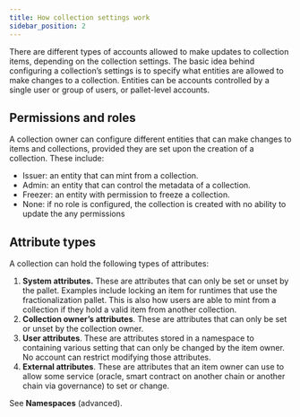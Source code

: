 ```yaml
---
title: How collection settings work
sidebar_position: 2
---
```


There are different types of accounts allowed to make updates to collection items, depending on the collection settings. The basic idea behind configuring a collection’s settings is to specify what entities are allowed to make changes to a collection. Entities can be accounts controlled by a single user or group of users, or pallet-level accounts.

## Permissions and roles

A collection owner can configure different entities that can make changes to items and collections, provided they are set upon the creation of a collection. These include:

- Issuer: an entity that can mint from a collection.
- Admin: an entity that can control the metadata of a collection.
- Freezer: an entity with permission to freeze a collection.
- None: if no role is configured, the collection is created with no ability to update the any permissions

## Attribute types

A collection can hold the following types of attributes:

1. **System attributes.** These are attributes that can only be set or unset by the pallet. Examples include locking an item for runtimes that use the fractionalization pallet. This is also how users are able to mint from a collection if they hold a valid item from another collection.
2. **Collection owner’s attributes**. These are attributes that can only be set or unset by the collection owner.
3. **User attributes**. These are attributes stored in a namespace to containing various setting that can only be changed by the item owner. No account can restrict modifying those attributes.
4. **External attributes**. These are attributes that an item owner can use to allow some service (oracle, smart contract on another chain or another chain via governance) to set or change.

See **Namespaces** (advanced).